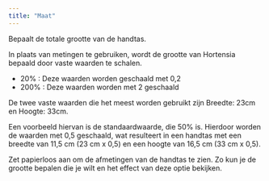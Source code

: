 ```yaml
---
title: "Maat"
---
```


Bepaalt de totale grootte van de handtas.

In plaats van metingen te gebruiken, wordt de grootte van Hortensia bepaald door vaste waarden te schalen.

- 20% : Deze waarden worden geschaald met 0,2
- 200% : Deze waarden worden met 2 geschaald

De twee vaste waarden die het meest worden gebruikt zijn Breedte: 23cm en Hoogte: 33cm.

<Note>

Een voorbeeld hiervan is de standaardwaarde, die 50% is. Hierdoor worden de waarden met 0,5 geschaald, wat resulteert in een handtas met een breedte van 11,5 cm (23 cm x 0,5) en een hoogte van 16,5 cm (33 cm x 0,5).

</Note>

<Tip>

Zet papierloos aan om de afmetingen van de handtas te zien. Zo kun je de grootte bepalen die je wilt en het effect van deze optie bekijken.

</Tip>




